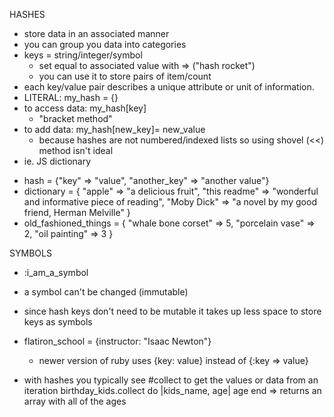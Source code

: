 HASHES

- store data in an associated manner
- you can group you data into categories
- keys = string/integer/symbol
  - set equal to associated value with => ("hash rocket")
  - you can use it to store pairs of item/count
- each key/value pair describes a unique attribute or unit of information.
- LITERAL: my_hash = {}
- to access data: my_hash[key]
   - "bracket method"
- to add data: my_hash[new_key]= new_value
  - because hashes are not numbered/indexed lists so using shovel (<<) method isn't ideal
- ie. JS dictionary
+ hash = {"key" => "value", "another_key" => "another value"}
+ dictionary = {
  "apple" => "a delicious fruit",
  "this readme" => "wonderful and informative piece of reading",
  "Moby Dick" => "a novel by my good friend, Herman Melville"
  }
+ old_fashioned_things = {
  "whale bone corset" => 5,
  "porcelain vase" => 2,
  "oil painting" => 3
  }


SYMBOLS
- :i_am_a_symbol
- a symbol can't be changed (immutable)
- since hash keys don't need to be mutable it takes up less space to store keys as symbols
- flatiron_school = {instructor: "Isaac Newton"}
  - newer version of ruby uses {key: value} instead of {:key => value}

- with hashes you typically see #collect to get the values or data from an iteration
      birthday_kids.collect do |kids_name, age|
          age
      end
      => returns an array with all of the ages
